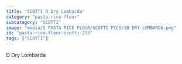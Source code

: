 ```yaml
---
title: "SCOTTI D Dry Lombarda"
category: "pasta-rice-flour"
subcategory: "SCOTTI"
image: "media/2 PASTA RICE FLOUR/SCOTTI PICS/3D DRY LOMBARDA.png"
id: "pasta-rice-flour-scotti-213"
tags: ["SCOTTI"]
---
```


D Dry Lombarda
